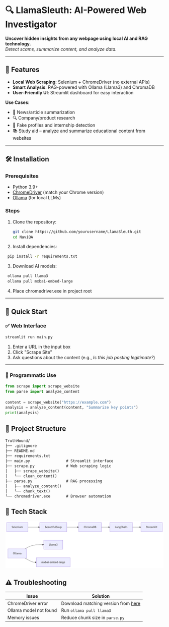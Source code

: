 # 🔍 LlamaSleuth: AI-Powered Web Investigator

**Uncover hidden insights from any webpage using local AI and RAG technology.**  
*Detect scams, summarize content, and analyze data.*

---

## 🌟 Features
- **Local Web Scraping**: Selenium + ChromeDriver (no external APIs)
- **Smart Analysis**: RAG-powered with Ollama (Llama3) and ChromaDB
- **User-Friendly UI**: Streamlit dashboard for easy interaction

**Use Cases**:
- 📰 News/article summarization  
- 🔍 Company/product research  
- 🚨 Fake profiles and internship detection  
- 📚 Study aid – analyze and summarize educational content from websites  

---

## 🛠️ Installation

### Prerequisites
- Python 3.9+
- [ChromeDriver](https://chromedriver.chromium.org/downloads) (match your Chrome version)
- [Ollama](https://ollama.ai) (for local LLMs)

### Steps
1. Clone the repository:
   ```bash 
   git clone https://github.com/yourusername/LlamaSleuth.git
   cd NaviQA
   ```
2. Install dependencies:
  ```bash  
   pip install -r requirements.txt
  ```
3. Download AI models:
  ```bash
   ollama pull llama3
   ollama pull mxbai-embed-large
  ```
4. Place chromedriver.exe in project root

---

## 🚀 Quick Start

### ✅ Web Interface

```bash
streamlit run main.py
```

1. Enter a URL in the input box  
2. Click "Scrape Site"  
3. Ask questions about the content (e.g., *Is this job posting legitimate?*)

---

### 🧠 Programmatic Use

```python
from scrape import scrape_website
from parse import analyze_content

content = scrape_website("https://example.com")
analysis = analyze_content(content, "Summarize key points")
print(analysis)
```


## 📂 Project Structure
```
TruthHound/
├── .gitignore
├── README.md
├── requirements.txt
├── main.py                # Streamlit interface
├── scrape.py              # Web scraping logic
│   ├── scrape_website()
│   └── clean_content()
├── parse.py               # RAG processing
│   ├── analyze_content()
│   └── chunk_text()
└── chromedriver.exe       # Browser automation
```
     

## 🤖 Tech Stack
![App Screenshot](tech.png)

## ⚠️ Troubleshooting

| Issue                 | Solution                                 |
|-----------------------|------------------------------------------|
| ChromeDriver error    | Download matching version from [here]([https://chromedriver.chromium.org/downloads](https://googlechromelabs.github.io/chrome-for-testing/#stable)) |
| Ollama model not found | Run `ollama pull llama3`                |
| Memory issues         | Reduce chunk size in `parse.py`         |


